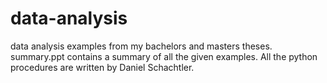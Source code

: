 # data-analysis
data analysis examples from my bachelors and masters theses.
summary.ppt contains a summary of all the given examples.
All the python procedures are written by Daniel Schachtler.
